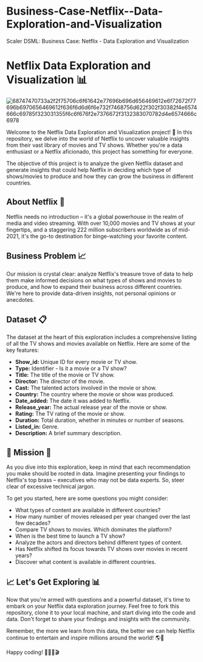 # Business-Case-Netflix--Data-Exploration-and-Visualization
Scaler DSML: Business Case: Netflix - Data Exploration and Visualization
# Netflix Data Exploration and Visualization 📊
![68747470733a2f2f75706c6f61642e77696b696d656469612e6f72672f77696b6970656469612f636f6d6d6f6e732f7468756d622f302f30382f4e6574666c69785f323031355f6c6f676f2e7376672f3132383070782d4e6574666c6978](https://github.com/santhosh-spark/Business-Case-Netflix--Data-Exploration-and-Visualization/assets/73495628/21f12510-5d3a-46de-9203-355c1b19684c)

Welcome to the Netflix Data Exploration and Visualization project! 🎉 In this repository, we delve into the world of Netflix to uncover valuable insights from their vast library of movies and TV shows. Whether you're a data enthusiast or a Netflix aficionado, this project has something for everyone.

The objective of this project is to analyze the given Netflix dataset and generate insights that could help Netflix in deciding which type of shows/movies to produce and how they can grow the business in different countries.

## About Netflix 🍿
Netflix needs no introduction – it's a global powerhouse in the realm of media and video streaming. With over 10,000 movies and TV shows at your fingertips, and a staggering 222 million subscribers worldwide as of mid-2021, it's the go-to destination for binge-watching your favorite content.

## Business Problem 📈
Our mission is crystal clear: analyze Netflix's treasure trove of data to help them make informed decisions on what types of shows and movies to produce, and how to expand their business across different countries. We're here to provide data-driven insights, not personal opinions or anecdotes.

## Dataset 📋
The dataset at the heart of this exploration includes a comprehensive listing of all the TV shows and movies available on Netflix. Here are some of the key features:

* **Show_id:** Unique ID for every movie or TV show.
* **Type:** Identifier - Is it a movie or a TV show?
* **Title:** The title of the movie or TV show.
* **Director:** The director of the movie.
* **Cast:** The talented actors involved in the movie or show.
* **Country:** The country where the movie or show was produced.
* **Date_added:** The date it was added to Netflix.
* **Release_year:** The actual release year of the movie or show.
* **Rating:** The TV rating of the movie or show.
* **Duration:** Total duration, whether in minutes or number of seasons.
* **Listed_in:** Genre.
* **Description:** A brief summary description.

## 🚀 Mission 🚀

As you dive into this exploration, keep in mind that each recommendation you make should be rooted in data. Imagine presenting your findings to Netflix's top brass – executives who may not be data experts. So, steer clear of excessive technical jargon.

To get you started, here are some questions you might consider:

* What types of content are available in different countries?
* How many number of movies released per year changed over the last few decades?
* Compare TV shows to movies. Which dominates the platform?
* When is the best time to launch a TV show?
* Analyze the actors and directors behind different types of content.
* Has Netflix shifted its focus towards TV shows over movies in recent years?
* Discover what content is available in different countries.

## 📈 Let's Get Exploring 📊

Now that you're armed with questions and a powerful dataset, it's time to embark on your Netflix data exploration journey. Feel free to fork this repository, clone it to your local machine, and start diving into the code and data. Don't forget to share your findings and insights with the community.

Remember, the more we learn from this data, the better we can help Netflix continue to entertain and inspire millions around the world! 🌎🍿

Happy coding! 🚀👨‍💻🎬
